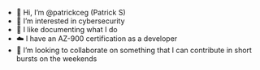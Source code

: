 - 👋 Hi, I’m @patrickceg (Patrick S)
- 👀 I’m interested in cybersecurity
- 📜 I like documenting what I do
- ☁️ I have an AZ-900 certification as a developer
- 💞️ I’m looking to collaborate on something that I can contribute in short bursts on the weekends

<!---
patrickceg/patrickceg is a ✨ special ✨ repository because its `README.md` (this file) appears on your GitHub profile.
You can click the Preview link to take a look at your changes.
--->
